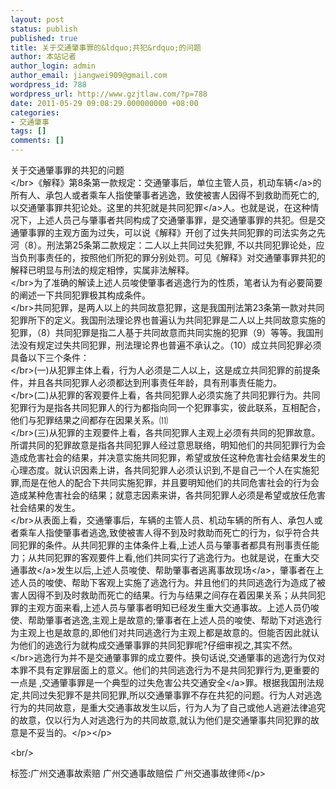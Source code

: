 ```yaml
---
layout: post
status: publish
published: true
title: 关于交通肇事罪的&ldquo;共犯&rdquo;的问题
author: 本站记者
author_login: admin
author_email: jiangwei909@gmail.com
wordpress_id: 788
wordpress_url: http://www.gzjtlaw.com/?p=788
date: 2011-05-29 09:08:29.000000000 +08:00
categories:
- 交通肇事
tags: []
comments: []
---
```

<p><p>关于交通肇事罪的共犯的问题<br><&#47;br>《解释》第8条第一款规定：交通肇事后，单位主管人员，机动<a>车辆<&#47;a>的所有人、承包人或者乘车人指使肇事者逃逸，致使被害人因得不到救助而死亡的,以交通肇事罪共犯论处。这里的共犯就是共同<a>犯罪<&#47;a>人。也就是说，在这种情况下，上述人员己与肇事者共同构成了交通肇事罪，是交通肇事罪的共犯。但是交通肇事罪的主观方面为过失，可以说《解释》开创了过失共同犯罪的司法实务之先河（8）。刑法第25条第二款规定：二人以上共同过失犯罪, 不以共同犯罪论处，应当负刑事责任的，按照他们所犯的罪分别处罚。可见《解释》对交通肇事罪共犯的解释已明显与刑法的规定相悖，实属非法解释。<br><&#47;br>为了准确的解读上述人员唆使肇事者逃逸行为的性质，笔者认为有必要简要的阐述一下共同犯罪极其构成条件。<br><&#47;br>共同犯罪，是两人以上的共同故意犯罪，这是我国刑法第23条第一款对共同犯罪所下的定义。我国刑法理论界也普遍认为共同犯罪是二人以上共同故意实施的犯罪，（8）共同犯罪是指二人基于共同故意而共同实施的犯罪（9）等等。我国刑法没有规定过失共同犯罪，刑法理论界也普遍不承认之。（10）成立共同犯罪必须具备以下三个条件：<br><&#47;br>(一)从犯罪主体上看，行为人必须是二人以上，这是成立共同犯罪的前提条件，并且各共同犯罪人必须都达到刑事责任年龄，具有刑事责任能力。<br><&#47;br>(二)从犯罪的客观要件上看，各共同犯罪人必须实施了共同犯罪行为。共同犯罪行为是指各共同犯罪人的行为都指向同一个犯罪事实，彼此联系，互相配合，他们与犯罪结果之间都存在因果关系。⑾<br><&#47;br>(三)从犯罪的主观要件上看，各共同犯罪人主观上必须有共同的犯罪故意。所谓共同的犯罪故意是指各共同犯罪人经过意思联络，明知他们的共同犯罪行为会造成危害社会的结果，并决意实施共同犯罪，希望或放任这种危害社会结果发生的心理态度。就认识因素上讲，各共同犯罪人必须认识到,不是自己一个人在实施犯罪,而是在他人的配合下共同实施犯罪，并且要明知他们的共同危害社会的行为会造成某种危害社会的结果；就意志因素来讲，各共同犯罪人必须是希望或放任危害社会结果的发生。<br><&#47;br>从表面上看，交通肇事后，车辆的主管人员、机动车辆的所有人、承包人或者乘车人指使肇事者逃逸,致使被害人得不到及时救助而死亡的行为，似乎符合共同犯罪的条件。从共同犯罪的主体条件上看,上述人员与肇事者都具有刑事责任能力；从共同犯罪的客观要件上看,他们共同实行了逃逸行为。也就是说，在重大<a>交通事故<&#47;a>发生以后,上述人员唆使、帮助肇事者逃离<a>事故现场<&#47;a>，肇事者在上述人员的唆使、帮助下客观上实施了逃逸行为。并且他们的共同逃逸行为造成了被害人因得不到及时救助而死亡的结果。行为与结果之间存在着因果关系；从共同犯罪的主观方面来看,上述人员与肇事者明知已经发生重大交通事故。上述人员仍唆使、帮助肇事者逃逸,主观上是故意的;肇事者在上述人员的唆使、帮助下对逃逸行为主观上也是故意的,即他们对共同逃逸行为主观上都是故意的。但能否因此就认为他们的逃逸行为就构成交通肇事罪的共同犯罪呢?仔细审视之,其实不然。<br><&#47;br>逃逸行为并不是交通肇事罪的成立要件。换句话说,交通肇事的逃逸行为仅对本罪不具有定罪层面上的意义。他们的共同逃逸行为不是共同犯罪行为,更重要的一点是 ,交通肇事罪是一个典型的过失危害公共<a>交通安全<&#47;a>罪。根据我国刑法规定,共同过失犯罪不是共同犯罪,所以交通肇事罪不存在共犯的问题。行为人对逃逸行为的共同故意，是重大交通事故发生以后，行为人为了自己或他人逃避法律追究的故意，仅以行为人对逃逸行为的共同故意,就认为他们是交通肇事共同犯罪的故意是不妥当的。<&#47;p><&#47;p><br&#47;><p>标签:广州交通事故索赔 广州交通事故赔偿 广州交通事故律师<&#47;p>
